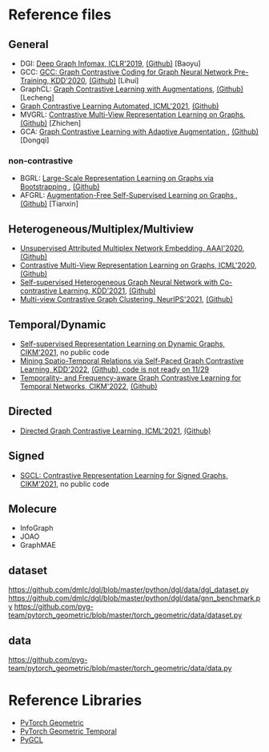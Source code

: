 [//]: # ()
[//]: # (# Plan)

[//]: # (1. Load the entire graph in the memory and use sparse computation for large graph)

[//]: # (2. Load Yaml file &#40;dictionary&#41; for hyper-parameters)

[//]: # (3. Different methods for different types of graphs)

[//]: # ()
[//]: # ()
[//]: # (# Updated file)

[//]: # (## Config.py)

[//]: # (1. model_config stores the hyper-parameters related to model, such as number of layers, hidden feature dimension, dropout rate, backbone, and etc.)

[//]: # (2. optimizer_config stores the hyper-parameters related to optimizer, such as learning rate, optimizer name &#40;e.g., adam, sgd&#41;, max epochs, patience, use_gpu, and etc.)

[//]: # (3. dataset_config stores the hyper-parameters related to dataset, such as the directory of dataset.)

[//]: # (4. ouput_config stores the hyper-parameters related to output model and output message.)

[//]: # ()
[//]: # ()
[//]: # (## main.py)

[//]: # (The main function)

[//]: # ()
[//]: # (## Dataload.py)

[//]: # (Preprocess and load the data)

[//]: # ()
[//]: # (## module.py)

[//]: # (Backbone of the graph neural network, such as GCN, GAT, GraphSAGE.)

# Reference files
## General
* DGI: [Deep Graph Infomax, ICLR'2019](https://arxiv.org/pdf/1809.10341.pdf), [(Github)](https://github.com/PetarV-/DGI) [Baoyu]
* GCC: [GCC: Graph Contrastive Coding for Graph Neural Network Pre-Training, KDD'2020](https://arxiv.org/pdf/2006.09963.pdf), [(Github)](https://github.com/THUDM/GCC) [Lihui]
* GraphCL: [Graph Contrastive Learning with Augmentations](https://proceedings.nips.cc/paper/2020/file/3fe230348e9a12c13120749e3f9fa4cd-Paper.pdf), [(Github)](https://github.com/Shen-Lab/GraphCL) [Lecheng]
* [Graph Contrastive Learning Automated, ICML'2021](https://arxiv.org/pdf/2106.07594.pdf), [(Github)](https://github.com/Shen-Lab/GraphCL_Automated)
* MVGRL: [Contrastive Multi-View Representation Learning on Graphs](https://proceedings.mlr.press/v119/hassani20a/hassani20a.pdf), [(Github)](https://github.com/kavehhassani/mvgrl) [Zhichen]
* GCA: [Graph Contrastive Learning with Adaptive Augmentation
](https://arxiv.org/abs/2010.14945), [(Github)](https://github.com/CRIPAC-DIG/GCA) [Dongqi]

### non-contrastive
* BGRL: [Large-Scale Representation Learning on Graphs via Bootstrapping
](https://arxiv.org/abs/2102.06514), [(Github)](https://github.com/Namkyeong/BGRL_Pytorch)
* AFGRL: [Augmentation-Free Self-Supervised Learning on Graphs
](https://arxiv.org/abs/2112.02472), [(Github)](https://github.com/Namkyeong/AFGRL) [Tianxin]

## Heterogeneous/Multiplex/Multiview
* [Unsupervised Attributed Multiplex Network Embedding, AAAI'2020](https://arxiv.org/pdf/1911.06750.pdf), [(Github)](https://github.com/pcy1302/DMGI)
* [Contrastive Multi-View Representation Learning on Graphs, ICML'2020](https://arxiv.org/pdf/2006.05582.pdf), [(Github)](https://github.com/kavehhassani/mvgrl)
* [Self-supervised Heterogeneous Graph Neural Network with Co-contrastive Learning, KDD'2021](https://arxiv.org/pdf/2105.09111.pdf), [(Github)](https://github.com/liun-online/HeCo)
* [Multi-view Contrastive Graph Clustering, NeurIPS'2021](https://proceedings.neurips.cc/paper/2021/file/10c66082c124f8afe3df4886f5e516e0-Paper.pdf), [(Github)](https://github.com/Panern/MCGC)

## Temporal/Dynamic
* [Self-supervised Representation Learning on Dynamic Graphs, CIKM'2021](https://dl.acm.org/doi/pdf/10.1145/3459637.3482389), no public code
* [Mining Spatio-Temporal Relations via Self-Paced Graph Contrastive Learning, KDD'2022](https://dl.acm.org/doi/pdf/10.1145/3534678.3539422), [(Github), code is not ready on 11/29](https://github.com/RongfanLi98/SPGCL)
* [Temporality- and Frequency-aware Graph Contrastive Learning for Temporal Networks, CIKM'2022](https://dl.acm.org/doi/pdf/10.1145/3511808.3557469), [(Github)](https://github.com/ShiyinTan/TF-GCL)

## Directed
* [Directed Graph Contrastive Learning, ICML'2021](https://proceedings.neurips.cc/paper/2021/file/a3048e47310d6efaa4b1eaf55227bc92-Paper.pdf), [(Github)](https://github.com/flyingtango/DiGCL)

## Signed
* [SGCL: Contrastive Representation Learning for Signed Graphs, CIKM'2021](https://dl.acm.org/doi/pdf/10.1145/3459637.3482478), no public code

## Molecure
* InfoGraph
* JOAO
* GraphMAE

## dataset
https://github.com/dmlc/dgl/blob/master/python/dgl/data/dgl_dataset.py
https://github.com/dmlc/dgl/blob/master/python/dgl/data/gnn_benchmark.py
https://github.com/pyg-team/pytorch_geometric/blob/master/torch_geometric/data/dataset.py

## data
https://github.com/pyg-team/pytorch_geometric/blob/master/torch_geometric/data/data.py

# Reference Libraries
- [PyTorch Geometric](https://github.com/pyg-team/pytorch_geometric)
- [PyTorch Geometric Temporal](https://github.com/benedekrozemberczki/pytorch_geometric_temporal)
- [PyGCL](https://github.com/PyGCL/PyGCL)
